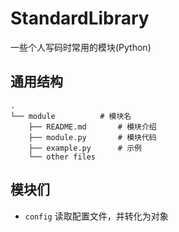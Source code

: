 # StandardLibrary
 一些个人写码时常用的模块(Python)


## 通用结构

```text
.
└── module          # 模块名
    ├── README.md       # 模块介绍
    ├── module.py       # 模块代码
    ├── example.py      # 示例
    └── other files
```

## 模块们

 - `config` 读取配置文件，并转化为对象
